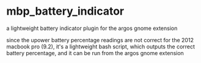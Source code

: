 # mbp_battery_indicator
a lightweight battery indicator plugin for the argos gnome extension

since the upower battery percentage readings are not correct for the 2012 macbook pro (9.2), it's a lightweight bash script, which outputs the correct battery percentage, and it can be run from the argos gnome extension
